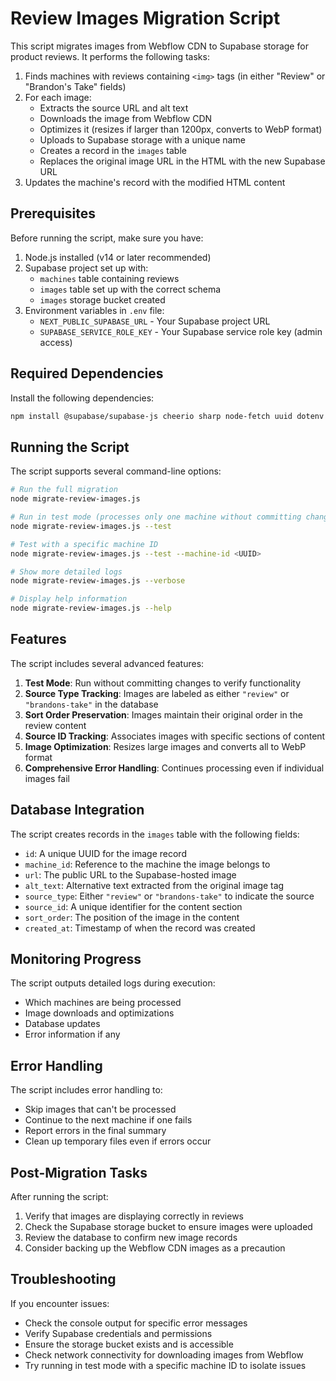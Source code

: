 # Review Images Migration Script

This script migrates images from Webflow CDN to Supabase storage for product reviews. It performs the following tasks:

1. Finds machines with reviews containing `<img>` tags (in either "Review" or "Brandon's Take" fields)
2. For each image:
   - Extracts the source URL and alt text
   - Downloads the image from Webflow CDN
   - Optimizes it (resizes if larger than 1200px, converts to WebP format)
   - Uploads to Supabase storage with a unique name
   - Creates a record in the `images` table
   - Replaces the original image URL in the HTML with the new Supabase URL
3. Updates the machine's record with the modified HTML content

## Prerequisites

Before running the script, make sure you have:

1. Node.js installed (v14 or later recommended)
2. Supabase project set up with:
   - `machines` table containing reviews
   - `images` table set up with the correct schema
   - `images` storage bucket created
3. Environment variables in `.env` file:
   - `NEXT_PUBLIC_SUPABASE_URL` - Your Supabase project URL
   - `SUPABASE_SERVICE_ROLE_KEY` - Your Supabase service role key (admin access)

## Required Dependencies

Install the following dependencies:

```bash
npm install @supabase/supabase-js cheerio sharp node-fetch uuid dotenv
```

## Running the Script

The script supports several command-line options:

```bash
# Run the full migration
node migrate-review-images.js

# Run in test mode (processes only one machine without committing changes)
node migrate-review-images.js --test

# Test with a specific machine ID
node migrate-review-images.js --test --machine-id <UUID>

# Show more detailed logs
node migrate-review-images.js --verbose

# Display help information
node migrate-review-images.js --help
```

## Features

The script includes several advanced features:

1. **Test Mode**: Run without committing changes to verify functionality
2. **Source Type Tracking**: Images are labeled as either `"review"` or `"brandons-take"` in the database
3. **Sort Order Preservation**: Images maintain their original order in the review content
4. **Source ID Tracking**: Associates images with specific sections of content
5. **Image Optimization**: Resizes large images and converts all to WebP format
6. **Comprehensive Error Handling**: Continues processing even if individual images fail

## Database Integration

The script creates records in the `images` table with the following fields:

- `id`: A unique UUID for the image record
- `machine_id`: Reference to the machine the image belongs to
- `url`: The public URL to the Supabase-hosted image
- `alt_text`: Alternative text extracted from the original image tag
- `source_type`: Either `"review"` or `"brandons-take"` to indicate the source
- `source_id`: A unique identifier for the content section
- `sort_order`: The position of the image in the content
- `created_at`: Timestamp of when the record was created

## Monitoring Progress

The script outputs detailed logs during execution:
- Which machines are being processed
- Image downloads and optimizations
- Database updates
- Error information if any

## Error Handling

The script includes error handling to:
- Skip images that can't be processed
- Continue to the next machine if one fails
- Report errors in the final summary
- Clean up temporary files even if errors occur

## Post-Migration Tasks

After running the script:
1. Verify that images are displaying correctly in reviews
2. Check the Supabase storage bucket to ensure images were uploaded
3. Review the database to confirm new image records
4. Consider backing up the Webflow CDN images as a precaution

## Troubleshooting

If you encounter issues:

- Check the console output for specific error messages
- Verify Supabase credentials and permissions
- Ensure the storage bucket exists and is accessible
- Check network connectivity for downloading images from Webflow
- Try running in test mode with a specific machine ID to isolate issues
